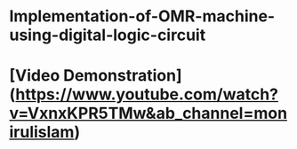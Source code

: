 # Implementation-of-OMR-machine-using-digital-logic-circuit


# [Video Demonstration] (https://www.youtube.com/watch?v=VxnxKPR5TMw&ab_channel=monirulislam)
